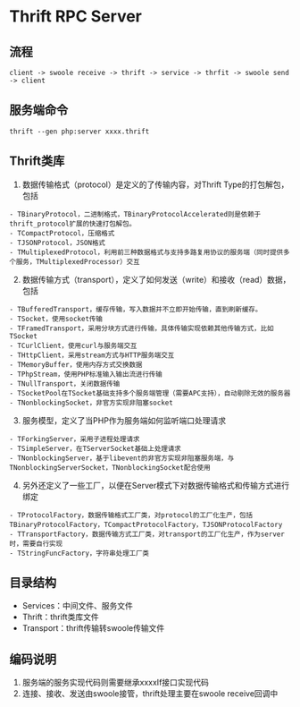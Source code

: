 # Thrift RPC Server

## 流程

	client -> swoole receive -> thrift -> service -> thrfit -> swoole send -> client

## 服务端命令

	thrift --gen php:server xxxx.thrift

## Thrift类库

  1. 数据传输格式（protocol）是定义的了传输内容，对Thrift Type的打包解包，包括

    - TBinaryProtocol，二进制格式，TBinaryProtocolAccelerated则是依赖于thrift_protocol扩展的快速打包解包。
    - TCompactProtocol，压缩格式
    - TJSONProtocol，JSON格式
    - TMultiplexedProtocol，利用前三种数据格式与支持多路复用协议的服务端（同时提供多个服务，TMultiplexedProcessor）交互
  
  2. 数据传输方式（transport），定义了如何发送（write）和接收（read）数据，包括

    - TBufferedTransport，缓存传输，写入数据并不立即开始传输，直到刷新缓存。
    - TSocket，使用socket传输
    - TFramedTransport，采用分块方式进行传输，具体传输实现依赖其他传输方式，比如TSocket
    - TCurlClient，使用curl与服务端交互
    - THttpClient，采用stream方式与HTTP服务端交互
    - TMemoryBuffer，使用内存方式交换数据
    - TPhpStream，使用PHP标准输入输出流进行传输
    - TNullTransport，关闭数据传输
    - TSocketPool在TSocket基础支持多个服务端管理（需要APC支持），自动剔除无效的服务器
    - TNonblockingSocket，非官方实现非阻塞socket
   
  3. 服务模型，定义了当PHP作为服务端如何监听端口处理请求

    - TForkingServer，采用子进程处理请求
    - TSimpleServer，在TServerSocket基础上处理请求
    - TNonblockingServer，基于libevent的非官方实现非阻塞服务端，与TNonblockingServerSocket，TNonblockingSocket配合使用
    
  4. 另外还定义了一些工厂，以便在Server模式下对数据传输格式和传输方式进行绑定

    - TProtocolFactory，数据传输格式工厂类，对protocol的工厂化生产，包括TBinaryProtocolFactory，TCompactProtocolFactory，TJSONProtocolFactory
    - TTransportFactory，数据传输方式工厂类，对transport的工厂化生产，作为server时，需要自行实现
    - TStringFuncFactory，字符串处理工厂类

## 目录结构

  - Services：中间文件、服务文件
  - Thrift：thrift类库文件
  - Transport：thrift传输转swoole传输文件

## 编码说明

  1. 服务端的服务实现代码则需要继承xxxxIf接口实现代码
  2. 连接、接收、发送由swoole接管，thrift处理主要在swoole receive回调中

